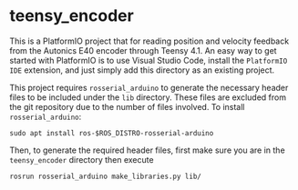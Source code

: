 # teensy_encoder
This is a PlatformIO project that for reading position and velocity feedback
from the Autonics E40 encoder through Teensy 4.1. An easy way to get started
with PlatformIO is to use Visual Studio Code, install the `PlatformIO IDE`
extension, and just simply add this directory as an existing project. 

This project requires `rosserial_arduino` to generate the necessary header files
to be included under the `lib` directory. These files are excluded from the git
repository due to the number of files involved. To install `rosserial_arduino`:
```
sudo apt install ros-$ROS_DISTRO-rosserial-arduino
```
Then, to generate the required header files, first make sure you are in the
`teensy_encoder` directory then execute
```
rosrun rosserial_arduino make_libraries.py lib/
```

